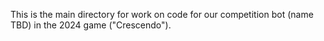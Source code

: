 This is the main directory for work on code for our competition bot (name TBD) in the 2024 game ("Crescendo").
